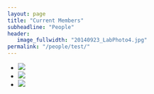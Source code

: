 ```yaml
---
layout: page
title: "Current Members"
subheadline: "People"
header:
   image_fullwidth: "20140923_LabPhoto4.jpg"
permalink: "/people/test/"
---
```



<html class="no-js" lang="en">
<body>
<a href="https://ShiuLab.github.io/images/people/">
<ul class="small-block-grid-2 medium-block-grid-3 large-block-grid-4">
  <li><img src="shinhan" /></li>
  <li><img src="melissa.jpg" /></li>
  <li><img src="liang" /></li>
</ul>
</body>
</html>